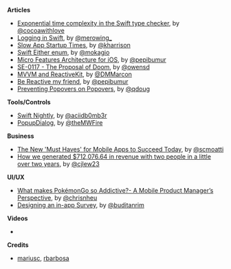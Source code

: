 
**Articles**

* [Exponential time complexity in the Swift type checker](http://www.cocoawithlove.com/blog/2016/07/12/type-checker-issues.html), by [@cocoawithlove](https://twitter.com/cocoawithlove)
* [Logging in Swift](http://merowing.info/2016/07/logging-in-swift/), by [@merowing_](https://twitter.com/merowing_)
* [Slow App Startup Times](http://useyourloaf.com/blog/slow-app-startup-times/), by [@kharrison](https://twitter.com/kharrison)
* [Swift Either enum](http://www.mokacoding.com/blog/swift-either/), by [@mokagio](https://twitter.com/mokagio)
* [Micro Features Architecture for iOS](https://medium.com/@pepibumur/micro-features-architecture-for-ios-f81ca18f03ac), by [@pepibumur](https://twitter.com/pepibumur)
* [SE-0117 - The Proposal of Doom](http://owensd.io/blog/se-0117---the-proposal-of-doom/), by [@owensd](https://twitter.com/owensd)
* [MVVM and ReactiveKit](https://medium.com/@diegomarcon/mvvm-and-reactive-kit-2dbbb94f48bc), by [@DMMarcon](https://twitter.com/DMMarcon)
* [Be Reactive my friend](https://medium.com/@pepibumur/be-reactive-my-friend-715310e4e32e), by [@pepibumur](https://twitter.com/pepibumur)
* [Preventing Popovers on Popovers](https://pspdfkit.com/blog/2016/popovers-on-popovers/), by [@qdoug](https://twitter.com/qdoug)

**Tools/Controls**

* [Swift Nightly](http://swiftnightly.com/), by [@aciidb0mb3r](https://twitter.com/aciidb0mb3r)
* [PopupDialog](https://github.com/Orderella/PopupDialog), by [@theMWFire](https://twitter.com/theMWFire)

**Business**

* [The New 'Must Haves' for Mobile Apps to Succeed Today](http://firstround.com/review/the-new-must-haves-for-mobile-apps-to-succeed-today/), by [@scmoatti](https://twitter.com/scmoatti)
* [How we generated $712,076.64 in revenue with two people in a little over two years](https://m.signalvnoise.com/how-we-generated-712-076-64-in-revenue-with-two-people-in-a-little-over-two-years-8c4af36ed1f1#.t8ib5y89y), by [@cjlew23](https://twitter.com/cjlew23)

**UI/UX**

* [What makes PokémonGo so Addictive?- A Mobile Product Manager’s Perspective](https://medium.com/startup-grind/what-makes-pokémongo-so-addictive-a6a841bb5286), by [@chrisnheu](https://twitter.com/chrisnheu)
* [Designing an in-app Survey](https://medium.com/budi-brain/designing-in-app-survey-6163304e88dd#.3rcjy61wq), by [@buditanrim](https://twitter.com/buditanrim)

**Videos**

*

**Credits**

* [mariusc](https://github.com/mariusc), [rbarbosa](https://github.com/rbarbosa)

